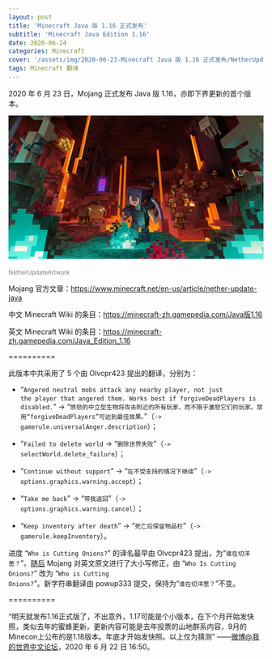 ```yaml
---
layout: post
title: 'Minecraft Java 版 1.16 正式发布'
subtitle: 'Minecraft Java Edition 1.16'
date: 2020-06-24
categories: Minecraft
cover: '/assets/img/2020-06-23-Minecraft Java 版 1.16 正式发布/NetherUpdateArtwork.png'
tags: Minecraft 翻译
---
```

2020 年 6 月 23 日，Mojang 正式发布 Java 版 1.16，亦即下界更新的首个版本。

<img src ='/assets/img/2020-06-23-Minecraft Java 版 1.16 正式发布/NetherUpdateArtwork.png'>

<small><font color ='#808080'>NetherUpdateArtwork</font></small>

Mojang 官方文章：<a href ='https://www.minecraft.net/zh-hans/article/nether-update-java'>https://www.minecraft.net/en-us/article/nether-update-java</a>

中文 Minecraft Wiki 的条目：<a href ='https://minecraft-zh.gamepedia.com/Java%E7%89%881.16'>https://minecraft-zh.gamepedia.com/Java版1.16</a>

英文 Minecraft Wiki 的条目：<a href ='https://minecraft-zh.gamepedia.com/Java%E7%89%881.16'>https://minecraft-zh.gamepedia.com/Java_Edition_1.16</a>

==========

此版本中共采用了 5 个由 Olvcpr423 提出的翻译，分别为：

* “<code>Angered neutral mobs attack any nearby player, not just the player that angered them. Works best if forgiveDeadPlayers is disabled.</code>” -> “<code>愤怒的中立型生物将攻击附近的所有玩家，而不限于激怒它们的玩家。禁用“forgiveDeadPlayers”可达到最佳效果。</code>”（<code>-> gamerule.universalAnger.description</code>）；

* ”<code>Failed to delete world</code> -> “<code>删除世界失败</code>”（<code>-> selectWorld.delete_failure</code>）；

* “<code>Continue without support</code>” -> “<code>在不受支持的情况下继续</code>”（<code>-> options.graphics.warning.accept</code>）；

* “<code>Take me back</code>” -> “<code>带我返回</code>”（<code>-> options.graphics.warning.cancel</code>）；

* “<code>Keep inventory after death</code>” -> “<code>死亡后保留物品栏</code>”（<code>-> gamerule.keepInventory</code>）。

进度 “<code>Who is Cutting Onions?</code>” 的译名最早由 Olvcpr423 提出，为“<code>谁在切洋葱？</code>”。<a href ='https://minecraft-zh.gamepedia.com/Java版1.16-pre1'>随后</a> Mojang 对英文原文进行了大小写修正，由 “<code>Who Is Cutting Onions?</code>” 改为 “<code>Who is Cutting Onions?</code>”。新字符串翻译由 powup333 提交，保持为“<code>谁在切洋葱？</code>”不变。

==========

“明天就发布1.16正式版了，不出意外，1.17可能是个小版本，在下个月开始发快照，类似去年的蜜蜂更新，更新内容可能是去年投票的山地群系内容，9月的Minecon上公布的是1.18版本。年底才开始发快照。以上仅为猜测” ——<a href ='https://weibo.com/mcbbs'>微博@我的世界中文论坛</a>，2020 年 6 月 22 日 16:50。
